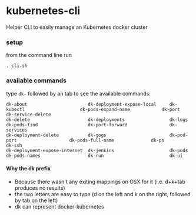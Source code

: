 # kubernetes-cli
Helper CLI to easily manage an Kubernetes docker cluster

### setup

from the command line run

```
. cli.sh
```

### available commands

type ```dk-``` followed by an tab to see the available commands:

```
dk-about                       dk-deployment-expose-local     dk-kubectl                     dk-pods-expand-name            dk-port                        dk-service-delete
dk-delete                      dk-deployments                 dk-logs                        dk-pods-find                   dk-port-forward                dk-services
dk-deployment-delete           dk-gogs                        dk-pod-port                    dk-pods-full-name              dk-ps                          dk-ssh
dk-deployment-expose-internet  dk-jenkins                     dk-pods                        dk-pods-names                  dk-run                         dk-ui
```

#### Why the dk prefix

* Because there wasn't any exiting mappings on OSX for it (i.e. d+k+tab produces no results)
* the two letters are easy to type (d on the left and k on the right, followed by tab on the left)
* dk can represent docker-kubernetes